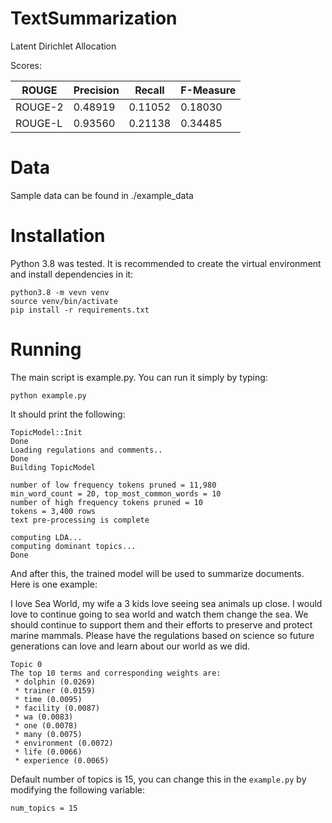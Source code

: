 # TextSummarization
Latent Dirichlet Allocation

Scores:

| ROUGE | Precision | Recall | F-Measure |
| ------------- | ------------- | ------------- | ------------- |
| ROUGE-2 | 0.48919 | 0.11052 | 0.18030 |
| ROUGE-L | 0.93560 | 0.21138 | 0.34485 |

# Data
Sample data can be found in ./example_data

# Installation
Python 3.8 was tested.
It is recommended to create the virtual environment and install dependencies in it:

    python3.8 -m vevn venv
    source venv/bin/activate
    pip install -r requirements.txt

# Running
The main script is example.py. You can run it simply by typing:

    python example.py
   
It should print the following:

    TopicModel::Init
    Done
    Loading regulations and comments..
    Done
    Building TopicModel
    
    number of low frequency tokens pruned = 11,980
    min_word_count = 20, top_most_common_words = 10
    number of high frequency tokens pruned = 10
    tokens = 3,400 rows
    text pre-processing is complete
    
    computing LDA...
    computing dominant topics...
    Done

And after this, the trained model will be used to summarize documents.
Here is one example:

I love Sea World, my wife a 3 kids love seeing sea animals up close.
I would love to continue going to sea world and watch them change the sea.
We should continue to support them and their efforts to preserve and protect marine mammals.
Please have the regulations based on science so future generations can love and learn about our world as we did.

    Topic 0
    The top 10 terms and corresponding weights are:
     * dolphin (0.0269)
     * trainer (0.0159)
     * time (0.0095)
     * facility (0.0087)
     * wa (0.0083)
     * one (0.0078)
     * many (0.0075)
     * environment (0.0072)
     * life (0.0066)
     * experience (0.0065)

Default number of topics is 15, you can change this in the `example.py`
by modifying the following variable:

    num_topics = 15
